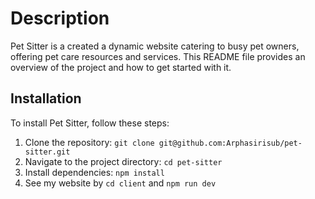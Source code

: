 # Description

Pet Sitter is a created a dynamic website catering to busy pet owners, offering pet care resources and services. This README file provides an overview of the project and how to get started with it.

## Installation

To install Pet Sitter, follow these steps: 
1. Clone the repository: `git clone git@github.com:Arphasirisub/pet-sitter.git` 
2. Navigate to the project directory: `cd pet-sitter`  
3. Install dependencies: `npm install`
4. See my website by `cd client` and `npm run dev`
